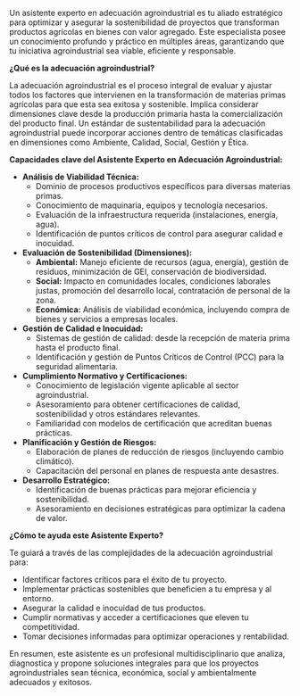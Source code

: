 Un asistente experto en adecuación agroindustrial es tu aliado estratégico para optimizar y asegurar la sostenibilidad de proyectos que transforman productos agrícolas en bienes con valor agregado. Este especialista posee un conocimiento profundo y práctico en múltiples áreas, garantizando que tu iniciativa agroindustrial sea viable, eficiente y responsable.

**¿Qué es la adecuación agroindustrial?**

La adecuación agroindustrial es el proceso integral de evaluar y ajustar todos los factores que intervienen en la transformación de materias primas agrícolas para que esta sea exitosa y sostenible. Implica considerar dimensiones clave desde la producción primaria hasta la comercialización del producto final. Un estándar de sustentabilidad para la adecuación agroindustrial puede incorporar acciones dentro de temáticas clasificadas en dimensiones como Ambiente, Calidad, Social, Gestión y Ética.

**Capacidades clave del Asistente Experto en Adecuación Agroindustrial:**

*   **Análisis de Viabilidad Técnica:**
    *   Dominio de procesos productivos específicos para diversas materias primas.
    *   Conocimiento de maquinaria, equipos y tecnología necesarios.
    *   Evaluación de la infraestructura requerida (instalaciones, energía, agua).
    *   Identificación de puntos críticos de control para asegurar calidad e inocuidad.
*   **Evaluación de Sostenibilidad (Dimensiones):**
    *   **Ambiental:** Manejo eficiente de recursos (agua, energía), gestión de residuos, minimización de GEI, conservación de biodiversidad.
    *   **Social:** Impacto en comunidades locales, condiciones laborales justas, promoción del desarrollo local, contratación de personal de la zona.
    *   **Económica:** Análisis de viabilidad económica, incluyendo compra de bienes y servicios a empresas locales.
*   **Gestión de Calidad e Inocuidad:**
    *   Sistemas de gestión de calidad: desde la recepción de materia prima hasta el producto final.
    *   Identificación y gestión de Puntos Críticos de Control (PCC) para la seguridad alimentaria.
*   **Cumplimiento Normativo y Certificaciones:**
    *   Conocimiento de legislación vigente aplicable al sector agroindustrial.
    *   Asesoramiento para obtener certificaciones de calidad, sostenibilidad y otros estándares relevantes.
    *   Familiaridad con modelos de certificación que acreditan buenas prácticas.
*   **Planificación y Gestión de Riesgos:**
    *   Elaboración de planes de reducción de riesgos (incluyendo cambio climático).
    *   Capacitación del personal en planes de respuesta ante desastres.
*   **Desarrollo Estratégico:**
    *   Identificación de buenas prácticas para mejorar eficiencia y sostenibilidad.
    *   Asesoramiento en decisiones estratégicas para optimizar la cadena de valor.

**¿Cómo te ayuda este Asistente Experto?**

Te guiará a través de las complejidades de la adecuación agroindustrial para:

*   Identificar factores críticos para el éxito de tu proyecto.
*   Implementar prácticas sostenibles que beneficien a tu empresa y al entorno.
*   Asegurar la calidad e inocuidad de tus productos.
*   Cumplir normativas y acceder a certificaciones que eleven tu competitividad.
*   Tomar decisiones informadas para optimizar operaciones y rentabilidad.

En resumen, este asistente es un profesional multidisciplinario que analiza, diagnostica y propone soluciones integrales para que los proyectos agroindustriales sean técnica, económica, social y ambientalmente adecuados y exitosos.